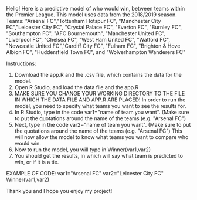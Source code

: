 Hello! Here is a predictive model of who would win, between teams within the Premier League. This model uses data from the 2018/2019 season. 
Teams: "Arsenal FC","Tottenham Hotspur FC", "Manchester City FC","Leicester City FC", "Crystal Palace FC", "Everton FC", "Burnley FC", "Southampton FC", "AFC Bournemouth", "Manchester United FC", "Liverpool FC", "Chelsea FC", "West Ham United FC", "Watford FC", "Newcastle United FC","Cardiff City FC", "Fulham FC", "Brighton & Hove Albion FC", "Huddersfield Town FC", and "Wolverhampton Wanderers FC"

Instructions: 
1. Download the app.R and the .csv file, which contains the data for the model. 
2. Open R Studio, and load the data file and the app.R 
3. MAKE SURE YOU CHANGE YOUR WORKING DIRECTORY TO THE FILE IN WHICH THE DATA FILE AND APP.R ARE PLACED!
In order to run the model, you need to specify what teams you want to see the results for. 
4. In R Studio, type in the code var1="name of team you want". (Make sure to put the quotations around the name of the teams (e.g. "Arsenal FC")
5. Next, type in the code var2="name of team you want". (Make sure to put the quotations around the name of the teams (e.g. "Arsenal FC")
This will now allow the model to know what teams you want to compare who would win. 
6. Now to run the model, you will type in Winner(var1,var2)
7. You should get the results, in which will say what team is predicted to win, or if it is a tie. 


EXAMPLE OF CODE: 
var1="Arsenal FC"
var2="Leicester City FC"
Winner(var1,var2)

Thank you and I hope you enjoy my project! 
